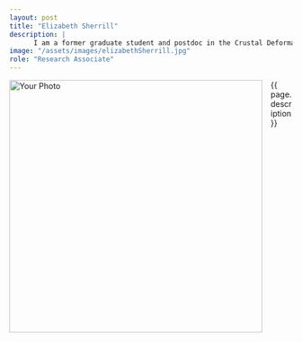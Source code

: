```yaml
---
layout: post
title: "Elizabeth Sherrill"
description: |
      I am a former graduate student and postdoc in the Crustal Deformation group. I am currently a postdoc at GEOMAR, Germany. I am interested in using different geophysical methods to investigate the spectrum of slip behaviors observed at subduction zones. I am currently developing a probabilistic inversion of interseismic surface velocities for the boundaries of the fully and partly coupled regions of the megathrust faults at Nankai and Cascadia subduction zones.
image: "/assets/images/elizabethSherrill.jpg"
role: "Research Associate"
---
```


<img src="{{ page.image }}" alt="Your Photo" width="450" style="float:left; margin-right:15px;">

{{ page.description}}

